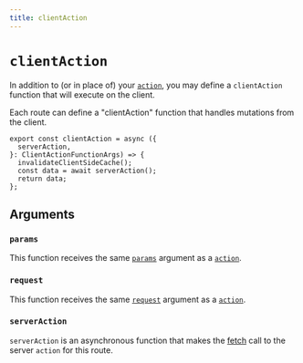 ```yaml
---
title: clientAction
---
```


# `clientAction`

In addition to (or in place of) your [`action`][action], you may define a `clientAction` function that will execute on the client.

Each route can define a "clientAction" function that handles mutations from the client.

```tsx
export const clientAction = async ({
  serverAction,
}: ClientActionFunctionArgs) => {
  invalidateClientSideCache();
  const data = await serverAction();
  return data;
};
```

## Arguments

### `params`

This function receives the same [`params`][action-params] argument as a [`action`][action].

### `request`

This function receives the same [`request`][action-request] argument as a [`action`][action].

### `serverAction`

`serverAction` is an asynchronous function that makes the [fetch][fetch] call to the server `action` for this route.

[action]: ./action
[action-params]: ./loader#params
[action-request]: ./loader#request
[fetch]: https://developer.mozilla.org/en-US/docs/Web/API/Fetch_API
